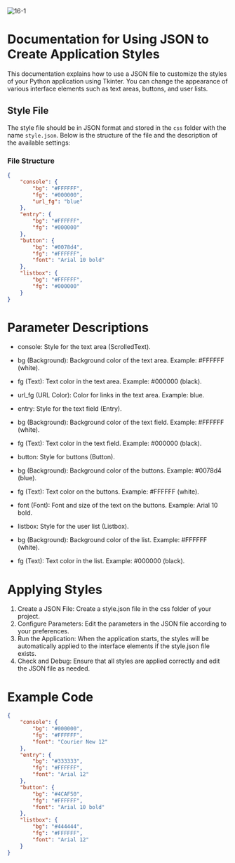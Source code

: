 <img src="https://i.ibb.co/CByKFr5/16-1.png" alt="16-1" border="0" />

# Documentation for Using JSON to Create Application Styles

This documentation explains how to use a JSON file to customize the styles of your Python application using Tkinter. You can change the appearance of various interface elements such as text areas, buttons, and user lists.

## Style File

The style file should be in JSON format and stored in the `css` folder with the name `style.json`. Below is the structure of the file and the description of the available settings:

### File Structure

```json
{
    "console": {
        "bg": "#FFFFFF",
        "fg": "#000000",
        "url_fg": "blue"
    },
    "entry": {
        "bg": "#FFFFFF",
        "fg": "#000000"
    },
    "button": {
        "bg": "#0078d4",
        "fg": "#FFFFFF",
        "font": "Arial 10 bold"
    },
    "listbox": {
        "bg": "#FFFFFF",
        "fg": "#000000"
    }
}
```
# Parameter Descriptions
- console: Style for the text area (ScrolledText).

- bg (Background): Background color of the text area. Example: #FFFFFF (white).
- fg (Text): Text color in the text area. Example: #000000 (black).
- url_fg (URL Color): Color for links in the text area. Example: blue.
- entry: Style for the text field (Entry).

- bg (Background): Background color of the text field. Example: #FFFFFF (white).
- fg (Text): Text color in the text field. Example: #000000 (black).
- button: Style for buttons (Button).

- bg (Background): Background color of the buttons. Example: #0078d4 (blue).
- fg (Text): Text color on the buttons. Example: #FFFFFF (white).
- font (Font): Font and size of the text on the buttons. Example: Arial 10 bold.
- listbox: Style for the user list (Listbox).

- bg (Background): Background color of the list. Example: #FFFFFF (white).
- fg (Text): Text color in the list. Example: #000000 (black).

# Applying Styles
1. Create a JSON File: Create a style.json file in the css folder of your project.
2. Configure Parameters: Edit the parameters in the JSON file according to your preferences.
3. Run the Application: When the application starts, the styles will be automatically applied to the interface elements if the style.json file exists.
4. Check and Debug: Ensure that all styles are applied correctly and edit the JSON file as needed.
# Example Code
```json
{
    "console": {
        "bg": "#000000",
        "fg": "#FFFFFF",
        "font": "Courier New 12"
    },
    "entry": {
        "bg": "#333333",
        "fg": "#FFFFFF",
        "font": "Arial 12"
    },
    "button": {
        "bg": "#4CAF50",
        "fg": "#FFFFFF",
        "font": "Arial 10 bold"
    },
    "listbox": {
        "bg": "#444444",
        "fg": "#FFFFFF",
        "font": "Arial 12"
    }
}
```

